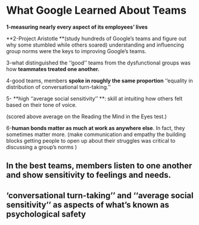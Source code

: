 
# What Google Learned About Teams

**1-measuring nearly every aspect of its employees’ lives**

**2-Project Aristotle **(study hundreds of Google’s teams and figure out why some stumbled while others soared)
understanding and influencing group norms were the keys to improving Google’s teams.

3-what distinguished the ‘‘good’’ teams from the dysfunctional groups was how **teammates treated one another.**

4-good teams, members **spoke in roughly the same proportion** ‘‘equality in distribution of conversational turn-taking.’’ 

5- **high ‘‘average social sensitivity’’ **:   skill at intuiting how others felt based on their tone of voice.

 (scored above average on the Reading the Mind in the Eyes test.)


6-**human bonds matter as much at work as anywhere else**. In fact, they sometimes matter more.
 (make communication and empathy  the building blocks
 getting people to open up about their struggles was critical to discussing a group’s norms )


  ## In the best teams, members listen to one another and show sensitivity to feelings and needs.


  ## **‘conversational turn-taking’’ and ‘‘average social sensitivity’’ as aspects of what’s known as psychological safety**
